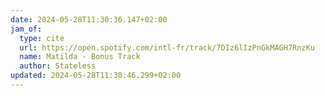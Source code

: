 ```yaml
---
date: 2024-05-28T11:30:36.147+02:00
jam_of:
  type: cite
  url: https://open.spotify.com/intl-fr/track/7DIz6lIzPnGkMAGH7RnzKu
  name: Matilda - Bonus Track
  author: Stateless
updated: 2024-05-28T11:30:46.299+02:00
---
```

